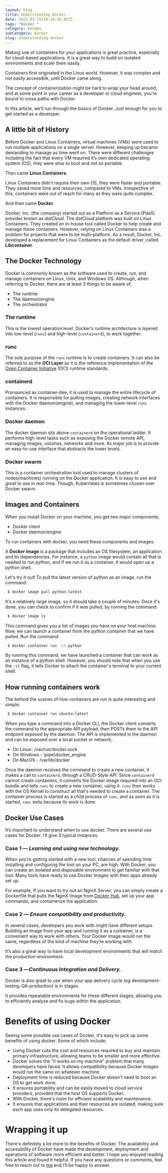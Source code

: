 ```yaml
---
layout: blog
title: Understanding Docker
date: 2022-03-15T10:14:30.857Z
tags: "Docker "
category: DevOps
subCategory: Docker
slug: understanding-docker
---
```

Making use of containers for your applications is great practice, especially for cloud-based applications. It is a great way to build on isolated environments and scale them easily.

Containers first originated in the Linux world. However, it was complex and not easily accessible, until Docker came along.

The concept of containerization might be hard to wrap your head around, and at some point in your career as a developer or cloud engineer, you’re bound to cross paths with Docker.

In this article, we’ll run through the basics of Docker. Just enough for you to get started as a developer.

## A little bit of History

Before Docker and Linux Containers, virtual machines (VMs) were used to run multiple applications on a single server. However, keeping up became demanding to manage as time went on. There were different challenges including the fact that every VM required it’s own dedicated operating system (OS), they were slow to boot and not so portable.

Then came **Linux Containers**.

Linux Containers didn’t require their own OS, they were faster and portable. They saved more time and resources, compared to VMs. Irrespective of this, containers were out of reach for many as they were quite complex.

And then came **Docker**.

Docker, Inc. (the company) started out as a Platform as a Service (PaaS) provider known as *dotCloud*. The dotCloud platform was built on Linux Containers. They created an in-house tool called Docker to help create and manage these containers. However, relying on Linux Containers was a problem for projects that were to be multi-platform. As a result, Docker, Inc. developed a replacement for Linux Containers as the default driver, called **Libcontainer**.

## The Docker Technology

Docker is commonly known as the software used to create, run, and manage containers on Linux, Unix, and Windows OS. Although, when referring to Docker, there are at least 3 things to be aware of;

- The runtime
- The daemon/engine
- The orchestrator

### The runtime

This is the lowest operation level. Docker’s runtime architecture is layered into low-level (`runc`) and high-level (`containerd`), to work together.

### runc

The sole purpose of the `runc` runtime is to create containers. It can also be referred to as the **OCI Layer** as it is the reference implementation of the [Open Container Initiative](https://opencontainers.org/) (OCI) runtime standards.

### containerd

Pronounced as container-dee, it is used to manage the entire lifecycle of containers. It is responsible for pulling images, creating network interfaces with the Docker daemon(engine), and managing the lower-level `runc` instances.

### Docker daemon

The docker daemon sits above `containerd` on the operational ladder. It performs high-level tasks such as exposing the Docker remote API, managing images, volumes, networks and more. Its major job is to provide an easy-to-use interface that abstracts the lower levels.

### Docker swarm

This is a container orchestration tool used to manage clusters of nodes(machines) running on the Docker application. It is easy to use and great to use in real-time. Though, Kubernetes is sometimes chosen over Docker swarm.

## Images and Containers

When you install Docker on your machine, you get two major components;

- Docker client
- Docker daemon/engine

To run containers with docker, you need these components and images.

A **Docker image** is a package that includes an OS filesystem, an application and its dependencies. For instance, a `python` image would contain all that is needed to run python, and if we run it as a container, it would open up a python shell.

Let's try it out!
To pull the latest version of python as an image, run the command:

```bash
 $ docker image pull python:latest
```

It's a relatively large image, so it should take a couple of minutes. Once it's done, you can check to confirm if it was pulled, by running the command:

```bash
 $ docker image ls
```

This command gives you a list of images you have on your host machine. Now, we can launch a container from the python container that we have pulled. Run the command:

```bash
 $ docker container run -it python
```

By running this command, we have launched a container that can work as an instance of a python shell. However, you should note that when you use the `-it` flag, it tells Docker to attach the container's terminal to your current shell.

## How running containers work

The behind the scenes of how containers are run is quite interesting and simple.

```bash
 $ docker container run ubuntu:latest
```

When you type a command into a Docker CLI, the Docker client converts the command to the appropriate API payload, then POSTs them to the API endpoint exposed by the daemon.
The API is implemented in the daemon and can be exposed over a local socket or network;

- On Linux- /var/run/docker.sock
- On Windows - \pipe\docker_engine
- On MacOS - /var/lib/docker

Once the daemon receives the command to create a new container, it makes a call to `containerd`, through a CRUD-Style API. Since `containerd` cannot create containers, it converts the Docker image required into an OCI bundle and tells `runc` to create a new container, using it.
`runc` then works with the OS Kernel to construct all that's needed to create a container. The container process is started as a child process of `runc`, and as soon as it is started, `runc` exits because its work is done.

## Docker Use Cases

It’s important to understand when to use docker. There are several use cases for Docker. I’ll give 3 typical instances.

### **Case 1 — *Learning and using new technology.***

When you’re getting started with a new tool, chances of spending time installing and configuring the tool on your PC, are high. With Docker, you can create an isolated and disposable environment to get familiar with that tool. Many tools have ready to use Docker Images with their apps already set up. 

For example, If you want to try out an NginX Server, you can simply create a Dockerfile that pulls the NginX Image from [Docker Hub](https://hub.docker.com/), set up your app commands, and containerize the application. 

### Case 2 — *Ensure compatibility and productivity.*

In several cases, developers you work with might have different setups. Building an Image from your app and running it as a container, is a convenient way to work with others. Your Docker image would run the same, regardless of the kind of machine they’re working with. 

It’s also a great way to have local development environments that will match the production environment. 

### Case 3 —*Continuous Integration and Delivery.*

Docker is also great to use when your app delivery cycle (eg development-testing-QA-production) is in stages. 

It provides repeatable environments for these different stages, allowing you to efficiently analyze and fix bugs within the application. 

# Benefits of using Docker

Seeing some possible use cases of Docker, it's easy to pick up some benefits of using docker. Some of which include;

- Using Docker cuts the cost and resources required to buy and maintain primary infrastructure, allowing teams to be smaller and more effective.
- Docker solves the "it works on my machine" problem that many developers have faced. It allows compatibility because Docker images would run the same on whatever machine.
- Deployment time is reduced because Docker doesn't need to boot an OS to get work done.
- It ensures portability and can be easily moved to cloud service providers, provided that the host OS supports Docker.
- With Docker, there's room for efficient scalability and maintenance.
- It ensures that applications and their resources are isolated, making sure each app uses only its delegated resources.

# Wrapping it up

There's definitely a lot more to the benefits of Docker. The availability and accessibility of Docker have made the development, deployment and operations of software more efficient and better.
I hope you enjoyed reading this article and found it helpful. If you have any questions or comments, feel free to reach out to [me](https://twitter.com/lulunwenyi) and I’ll be happy to answer.